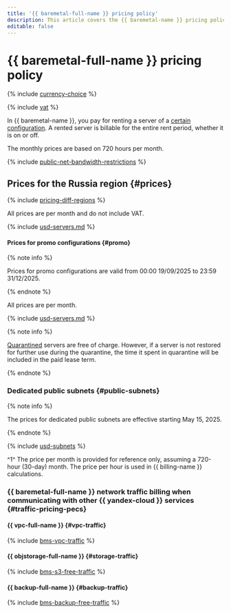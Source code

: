 ```yaml
---
title: '{{ baremetal-full-name }} pricing policy'
description: This article covers the {{ baremetal-name }} pricing policy.
editable: false
---
```


# {{ baremetal-full-name }} pricing policy



{% include [currency-choice](../_includes/pricing/currency-choice.md) %}

{% include [vat](../_includes/vat.md) %}

In {{ baremetal-name }}, you pay for renting a server of a [certain configuration](concepts/server-configurations.md). A rented server is billable for the entire rent period, whether it is on or off.

The monthly prices are based on 720 hours per month.

{% include [public-net-bandwidth-restrictions](../_includes/baremetal/public-net-bandwidth-restrictions.md) %}

## Prices for the Russia region {#prices}

{% include [pricing-diff-regions](../_includes/pricing-diff-regions.md) %}



All prices are per month and do not include VAT.

{% include [usd-servers.md](../_pricing/baremetal/usd-servers.md) %}



#### Prices for promo configurations {#promo}

{% note info %}

Prices for promo configurations are valid from 00:00 19/09/2025 to 23:59 31/12/2025.

{% endnote %}



All prices are per month.

{% include [usd-servers.md](../_pricing/baremetal/usd-servers-promo.md) %}


{% note info %}

[Quarantined](./concepts/servers.md#quarantine) servers are free of charge. However, if a server is not restored for further use during the quarantine, the time it spent in quarantine will be included in the paid lease term.

{% endnote %}

### Dedicated public subnets {#public-subnets}

{% note info %}

The prices for dedicated public subnets are effective starting May 15, 2025.

{% endnote %}



{% include [usd-subnets](../_pricing/baremetal/usd-subnets.md) %}


^1^ The price per month is provided for reference only, assuming a 720-hour (30-day) month. The price per hour is used in {{ billing-name }} calculations.


### {{ baremetal-full-name }} network traffic billing when communicating with other {{ yandex-cloud }} services {#traffic-pricing-pecs}

#### {{ vpc-full-name }} {#vpc-traffic}

{% include [bms-vpc-traffic](../_includes/baremetal/bms-vpc-traffic.md) %}

#### {{ objstorage-full-name }} {#storage-traffic}

{% include [bms-s3-free-traffic](../_includes/baremetal/bms-s3-free-traffic.md) %}

#### {{ backup-full-name }} {#backup-traffic}

{% include [bms-backup-free-traffic](../_includes/baremetal/bms-backup-free-traffic.md) %}